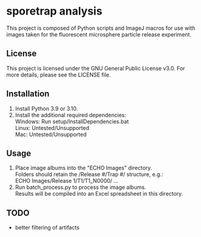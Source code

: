 # sporetrap analysis
This project is composed of Python scripts and ImageJ macros for use with
images taken for the fluorescent microsphere particle release experiment.

## License
This project is licensed under the GNU General Public License v3.0.
For more details, please see the LICENSE file.

## Installation
1) Install Python 3.9 or 3.10.
2) Install the additional required dependencies:\
    Windows: Run setup/InstallDependencies.bat\
    Linux: Untested/Unsupported\
    Mac: Untested/Unsupported

## Usage
1) Place image albums into the "ECHO Images" directory.\
    Folders should retain the /Release #/Trap #/ structure, e.g.:\
    ECHO Images/Release 1/T1/T1_N0000/ ...
2) Run batch_process.py to process the image albums.\
    Results will be compiled into an Excel spreadsheet in this directory.

## TODO
- better filtering of artifacts
